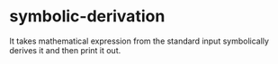 symbolic-derivation
===================

It takes mathematical expression from the standard input symbolically derives it and then print it out.